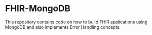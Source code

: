 # FHIR-MongoDB
This repository contains code on how to build FHIR applications using MongoDB and also implements Error Handling concepts. 
